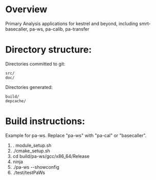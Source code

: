 Overview
========

Primary Analysis applications for kestrel and beyond, including smrt-basecaller, pa-ws, pa-calib, pa-transfer

Directory structure:
====================

Directories committed to git:

    src/
    doc/

Directories generated:

    build/
    depcache/



Build instructions:
===================

Example for pa-ws. Replace "pa-ws" with "pa-cal" or "basecaller".

1. . module_setup.sh
2. ./cmake_setup.sh
3. cd build/pa-ws/gcc/x86_64/Release
4. ninja
5. ./pa-ws --showconfig
6. ./test/testPaWs
   
